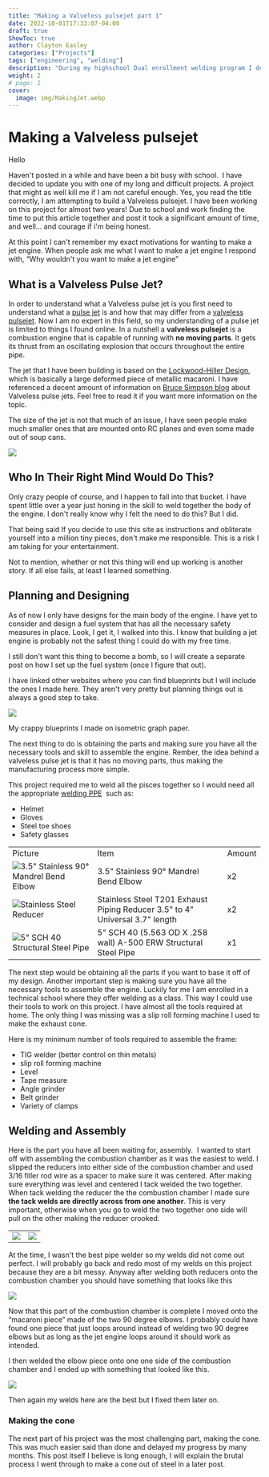 ```yaml
---
title: "Making a Valveless pulsejet part 1"
date: 2022-10-01T17:33:07-04:00
draft: true
ShowToc: true
author: Clayton Easley
categories: ["Projects"]
tags: ["engineering", "welding"]
description: "During my highschool Dual enrollment welding program I decided to start working on building a pulse jet! Here is how I did it."
weight: 2
# page: 1
cover:
  image: img/MakingJet.webp
---
```


# Making a Valveless pulsejet

Hello

Haven't posted in a while and have been a bit busy with school.  I have decided to update you with one of my long and difficult projects. A project that might as well kill me if I am not careful enough. Yes, you read the title correctly, I am attempting to build a Valveless pulsejet. I have been working on this project for almost two years! Due to school and work finding the time to put this article together and post it took a significant amount of time, and well… and courage if i'm being honest. 


At this point I can't remember my exact motivations for wanting to make a jet engine. When people ask me what I want to make a jet engine I respond with, “Why wouldn't you want to make a jet engine”

## What is a Valveless Pulse Jet? 

In order to understand what a Valveless pulse jet is you first need to understand what a [pulse jet](https://en.wikipedia.org/wiki/Pulsejet) is and how that may differ from a [valveless pulsejet](https://en.wikipedia.org/wiki/Valveless_pulsejet). Now I am no expert in this field, so my understanding of a pulse jet is limited to things I found online. In a nutshell a **valveless pulsejet** is a combustion engine that is capable of running with **no moving parts**. It gets its thrust from an oscillating explosion that occurs throughout the entire pipe.

The jet that I have been building is based on the [Lockwood-Hiller Design](https://patents.google.com/patent/US3462955A/en), which is basically a large deformed piece of metallic macaroni. I have referenced a decent amount of information on [Bruce Simpson blog](https://aardvark.co.nz/pjet/valveless.htm) about Valveless pulse jets. Feel free to read it if you want more information on the topic.

The size of the jet is not that much of an issue, I have seen people make much smaller ones that are mounted onto RC planes and even some made out of soup cans.

![](img/JetDiaggram.webp)

## Who In Their Right Mind Would Do This?   

Only crazy people of course, and I happen to fall into that bucket. I have spent little over a year just honing in the skill to weld together the body of the engine. I don't really know why I felt the need to do this? But I did.

That being said If you decide to use this site as instructions and obliterate yourself into a million tiny pieces, don't make me responsible. This is a risk I am taking for your entertainment.

Not to mention, whether or not this thing will end up working is another story. If all else fails, at least I learned something.

## Planning and Designing 

As of now I only have designs for the main body of the engine. I have yet to consider and design a fuel system that has all the necessary safety measures in place. Look, I get it, I walked into this. I know that building a jet engine is probably not the safest thing I could do with my free time.

I still don't want this thing to become a bomb, so I will create a separate post on how I set up the fuel system (once I figure that out).

I have linked other websites where you can find blueprints but I will include the ones I made here. They aren't very pretty but planning things out is always a good step to take.

![](https://lh5.googleusercontent.com/EtW66sy2Xn7wL1SDZl8mUi3iX05sDQrksMgWLnPY4hV3wafb5MbuvjZSr6omTfb01KGd0CBubIyaoKvF-vOAKDEYZU_hCHpjsaLLBBWUbV2yrFk6rpz8I-Xp3ncRErEM39pFfIIcq6WvDjBVqgqsfZU)

My crappy blueprints I made on isometric graph paper.

The next thing to do is obtaining the parts and making sure you have all the necessary tools and skill to assemble the engine. Rember, the idea behind a valveless pulse jet is that it has no moving parts, thus making the manufacturing process more simple.

This project required me to weld all the pisces together so I would need all the appropriate [welding PPE](https://www.ccohs.ca/oshanswers/safety_haz/welding/ppe.html)  such as:

- Helmet
- Gloves
- Steel toe shoes
- Safety glasses

|                                                                   |                                                                              |        |
| ----------------------------------------------------------------- | ---------------------------------------------------------------------------- | ------ |
| Picture                                                           | Item                                                                         | Amount |
| ![3.5" Stainless 90° Mandrel Bend Elbow](img/elbow.webp)          | 3.5" Stainless 90° Mandrel Bend Elbow                                        | x2     |
| ![Stainless Steel Reducer ](img/reducer.webp)                     | Stainless Steel T201 Exhaust Piping Reducer 3.5" to 4" Universal 3.7" length | x2     |
| ![5" SCH 40 Structural Steel Pipe ](img/StructuralSteelPipe.webp) | 5" SCH 40 (5.563 OD X .258 wall) A-500 ERW Structural Steel Pipe             | x1     |

The next step would be obtaining all the parts if you want to base it off of my design. Another important step is making sure you have all the necessary tools to assemble the engine. Luckily for me I am enrolled in a technical school where they offer welding as a class. This way I could use their tools to work on this project. I have almost all the tools required at home. The only thing I was missing was a slip roll forming machine I used to make the exhaust cone.

Here is my minimum number of tools required to assemble the frame:

- TIG welder (better control on thin metals)
- slip roll forming machine
- Level
- Tape measure
- Angle grinder
- Belt grinder
- Variety of clamps

## Welding and Assembly

Here is the part you have all been waiting for, assembly.  I wanted to start off with assembling the combustion chamber as it was the easiest to weld. I slipped the reducers into either side of the combustion chamber and used 3/16 filler rod wire as a spacer to make sure it was centered. After making sure everything was level and centered I tack welded the two together. When tack welding the reducer the the combustion chamber I made sure **the tack welds are directly across from one another**. This is very important, otherwise when you go to weld the two together one side will pull on the other making the reducer crooked.


|                              |                                       |
| ---------------------------- | ------------------------------------- |
| ![](img/ReducerAndPipe.webp) | ![](img/TackWeldLocationDiagram.webp) |

At the time, I wasn't the best pipe welder so my welds did not come out perfect. I will probably go back and redo most of my welds on this project because they are a bit messy. Anyway after welding both reducers onto the combustion chamber you should have something that looks like this

![](img/Weld.webp)

Now that this part of the combustion chamber is complete I moved onto the “macaroni piece” made of the two 90 degree elbows. I probably could have found one piece that just loops around instead of welding two 90 degree elbows but as long as the jet engine loops around it should work as intended.

I then welded the elbow piece onto one one side of the combustion chamber and I ended up with something that looked like this.

![](img/JetNoCone.webp)

Then again my welds here are the best but I fixed them later on.

### Making the cone

The next part of his project was the most challenging part, making the cone. This was much easier said than done and delayed my progress by many months. This post itself I believe is long enough, I will explain the brutal process I went through to make a cone out of steel in a later post.

<!-- https://github.blog/changelog/2021-09-30-footnotes-now-supported-in-markdown-fields/ -->
<!-- https://www.ijera.com/papers/Vol4_issue11/Part%20-%205/K0411055659.pdf -->